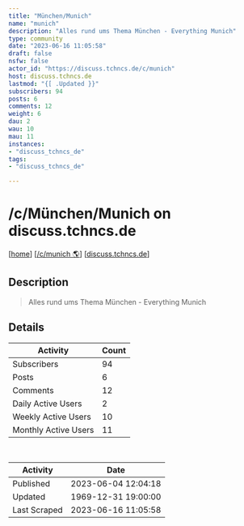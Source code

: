 ```yaml
---
title: "München/Munich" 
name: "munich"
description: "Alles rund ums Thema München - Everything Munich"
type: community
date: "2023-06-16 11:05:58"
draft: false
nsfw: false
actor_id: "https://discuss.tchncs.de/c/munich"
host: discuss.tchncs.de
lastmod: "{[ .Updated }}"
subscribers: 94
posts: 6
comments: 12
weight: 6
dau: 2
wau: 10
mau: 11
instances:
- "discuss_tchncs_de"
tags: 
- "discuss_tchncs_de"

---
```


# /c/München/Munich on discuss.tchncs.de

[[home](/)]
[[/c/munich 🌎](https://discuss.tchncs.de/c/munich)]
[[discuss.tchncs.de](/instances/discuss_tchncs_de)]


## Description 

<blockquote class="description">
Alles rund ums Thema München - Everything Munich
</blockquote>


## Details

| Activity | Count  |
|----------------------|---|
| Subscribers          | 94 |
| Posts                | 6  |
| Comments             | 12  |
| Daily Active Users   | 2  |
| Weekly Active Users  | 10  |
| Monthly Active Users | 11  |

<br>

| Activity | Date |
|----------------------|---|
| Published            | 2023-06-04 12:04:18 |
| Updated              | 1969-12-31 19:00:00 |
| Last Scraped         | 2023-06-16 11:05:58 |
